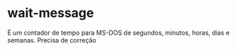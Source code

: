 # wait-message
É um contador de tempo para MS-DOS de segundos, minutos, horas, dias e semanas. Precisa de correção
